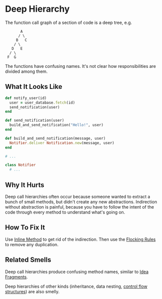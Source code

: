 # Deep Hierarchy

The function call graph of a section of code is a deep tree,
e.g.

```
       A
      / \
     B   C
    / \
   D   E
  / \
 F  G
```

The functions have confusing names. It's not clear how
responsibilities are divided among them.

## What It Looks Like

```ruby
def notify_user(id)
  user = user_database.fetch(id)
  send_notification(user)
end

def send_notification(user)
  build_and_send_notification("Hello!", user)
end

def build_and_send_notification(message, user)
  Notifier.deliver Notification.new(message, user)
end

# ...

class Notifier
  # ...
```

## Why It Hurts

Deep call hierarchies often occur because someone wanted to
extract a bunch of small methods, but didn't create any new
abstractions. Indirection without abstraction is painful,
because you have to follow the intent of the code through
every method to understand what's going on.

## How To Fix It

Use [Inline Method](../refactorings/inline-method.md) to get
rid of the indirection. Then use the [Flocking
Rules](../refactorings/flocking-rules.md) to remove any
duplication.

## Related Smells

Deep call hierarchies produce confusing method names,
similar to [Idea Fragments](idea-fragment.md).

Deep hierarchies of other kinds (inheritance, data nesting,
[control flow structures](nested-loops-and-conditionals.md))
are also smelly.
